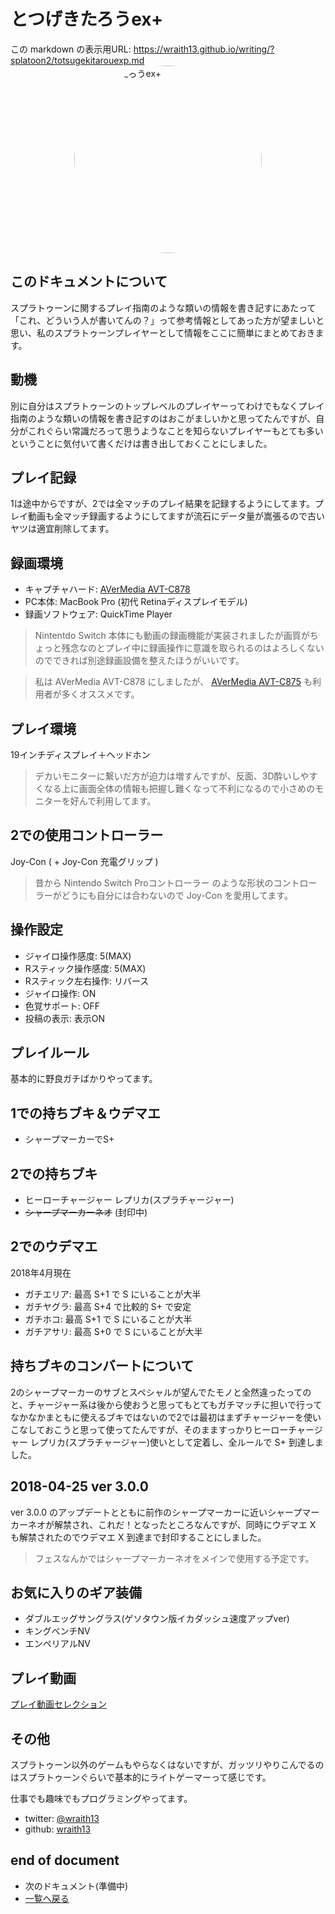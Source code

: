 # とつげきたろうex+

<!--[NOWRITING]-->
<link rel="canonical" href="https://wraith13.github.io/writing/?splatoon2/totsugekitarouexp.md" />
この markdown の表示用URL: <a rel="canonical" href="https://wraith13.github.io/writing/?splatoon2/totsugekitarouexp.md">https://wraith13.github.io/writing/?splatoon2/totsugekitarouexp.md</a>
<!--[/NOWRITING]-->
<!--[WRTING-CONFING]
{
    "referrer_option": true,
    "renderer": "reveal",
    "favicon": "totsugekitarouexp.rounded.png",
    "autoPageSeparate": true
}
-->
<!--[REVEAL-THEME] BLACK -->
<!--[REVEAL-TRANSITION] CONCAVE -->

<!--[REMARK-CONFIG]
{
    "ratio": "16:9"
}
-->
<!--[REMARK]-->
<!--[WRTING-CONFING]
{
    "theme":
    [
        "../theme/chocolate.css",
        "../animation/fade.css"
    ]
}
-->
<!--[/REMARK]-->

<img alt="とつげきたろうex+" src="totsugekitarouexp.rounded.png" style="display:block;width:300px;height:300px;border-radius:150px;margin-left:auto;margin-right:auto;">

<!--[WRITING/]<span style="display:block;margin-left:auto;margin-right:auto;font-size:0.7em;width:450px;text-align:center;white-space:pre;">[markdown](?markdown) | [remark](?remark) | [reveal](?reveal)</span>-->

## このドキュメントについて

スプラトゥーンに関するプレイ指南のような類いの情報を書き記すにあたって「これ、どういう人が書いてんの？」って参考情報としてあった方が望ましいと思い、私のスプラトゥーンプレイヤーとして情報をここに簡単にまとめておきます。

## 動機

別に自分はスプラトゥーンのトップレベルのプレイヤーってわけでもなくプレイ指南のような類いの情報を書き記すのはおこがましいかと思ってたんですが、自分がこれぐらい常識だろって思うようなことを知らないプレイヤーもとても多いということに気付いて書くだけは書き出しておくことにしました。

## プレイ記録

1は途中からですが、2では全マッチのプレイ結果を記録するようにしてます。プレイ動画も全マッチ録画するようにしてますが流石にデータ量が嵩張るので古いヤツは適宜削除してます。

## 録画環境

- キャプチャハード: [AVerMedia AVT-C878](https://www.avermedia.co.jp/product_swap/avt-c878.html)
- PC本体: MacBook Pro (初代 Retinaディスプレイモデル)
- 録画ソフトウェア: QuickTime Player

<!--[REVEAL/] *(↓下方向に続きがあります)* -->

<!--[NOMD/]>>>-->

> Nintentdo Switch 本体にも動画の録画機能が実装されましたが画質がちょっと残念なのとプレイ中に録画操作に意識を取られるのはよろしくないのでできれば別途録画設備を整えたほうがいいです。

> 私は AVerMedia AVT-C878 にしましたが、 [AVerMedia AVT-C875](https://www.avermedia.co.jp/product_swap/avt-c875.html) も利用者が多くオススメです。

## プレイ環境

19インチディスプレイ＋ヘッドホン

> デカいモニターに繋いだ方が迫力は増すんですが、反面、3D酔いしやすくなる上に画面全体の情報も把握し難くなって不利になるので小さめのモニターを好んで利用してます。

## 2での使用コントローラー

Joy-Con ( + Joy-Con 充電グリップ )

> 昔から Nintendo Switch Proコントローラー のような形状のコントローラーがどうにも自分には合わないので Joy-Con を愛用してます。

## 操作設定

- ジャイロ操作感度: 5(MAX)
- Rスティック操作感度: 5(MAX)
- Rスティック左右操作: リバース
- ジャイロ操作: ON
- 色覚サポート: OFF
- 投稿の表示: 表示ON

## プレイルール

基本的に野良ガチばかりやってます。

## 1での持ちブキ＆ウデマエ

- シャープマーカーでS+

## 2での持ちブキ

- ヒーローチャージャー レプリカ(スプラチャージャー)
- ~~シャープマーカーネオ~~ (封印中)

## 2でのウデマエ

<!--[NOWRITING/]
2018年3月現在

- ガチエリア: 最高 S+1 で S にいることが大半
- ガチヤグラ: 最高 S+4 で S+ で安定
- ガチホコ: 最高 S+1 で S にいることが大半
- ガチアサリ: 最高 S で A+ にいることが大半
-->

2018年4月現在

- ガチエリア: 最高 S+1 で S にいることが大半
- ガチヤグラ: 最高 S+4 で比較的 S+ で安定
- ガチホコ: 最高 S+1 で S にいることが大半
- ガチアサリ: 最高 S+0 で S にいることが大半

## 持ちブキのコンバートについて

2のシャープマーカーのサブとスペシャルが望んでたモノと全然違ったってのと、チャージャー系は後から使おうと思ってもとてもガチマッチに担いで行ってなかなかまともに使えるブキではないので2では最初はまずチャージャーを使いこなしておこうと思って使ってたんですが、そのまますっかりヒーローチャージャー レプリカ(スプラチャージャー)使いとして定着し、全ルールで S+ 到達しました。

## 2018-04-25 ver 3.0.0

ver 3.0.0 のアップデートとともに前作のシャープマーカーに近いシャープマーカーネオが解禁され、これだ！となったところなんですが、同時にウデマエ X も解禁されたのでウデマエ X 到達まで封印することにしました。

> フェスなんかではシャープマーカーネオをメインで使用する予定です。

## お気に入りのギア装備

- ダブルエッグサングラス(ゲソタウン版イカダッシュ速度アップver)
- キングベンチNV
- エンペリアルNV

## プレイ動画

[プレイ動画セレクション](totsugekitarouexp.playmovie.md)

## その他

スプラトゥーン以外のゲームもやらなくはないですが、ガッツリやりこんでるのはスプラトゥーンぐらいで基本的にライトゲーマーって感じです。

仕事でも趣味でもプログラミングやってます。

- twitter: [@wraith13](https://twitter.com/wraith13)
- github: [wraith13](https://github.com/wraith13)

## end of document

<!--[NOWRITING/]
- [次のドキュメント(始めに)](introduction.md)
-->
- 次のドキュメント(準備中)
- [一覧へ戻る](index.md)
